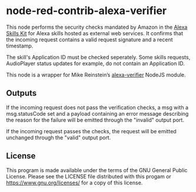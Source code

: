 # node-red-contrib-alexa-verifier

This node performs the security checks mandated by Amazon in the 
[Alexa Skills Kit](https://developer.amazon.com/docs/custom-skills/host-a-custom-skill-as-a-web-service.html) for Alexa skills hosted as external web services.  It confirms that 
the incoming request contains a valid request signature and a recent timestamp.

The skill's Application ID must be checked seperately. Some skills requests, 
AudioPlayer status updates for example, do not contain an Application ID.

This node is a wrapper for Mike Reinstein&rsquo;s 
[alexa-verifier](https://github.com/mreinstein/alexa-verifier) NodeJS 
module.

## Outputs

If the incoming request does not pass the verification checks, a msg with a msg.statusCode
set and a payload containing an error message describing the reason for the failure 
will be emitted through the "invalid" output port.

If the incoming request passes the checks, the request will be emitted unchanged
through the "valid" output port.

## License

This program is made available under the terms of the GNU General Public License.  Please 
see the LICENSE file distributed with this progam or https://www.gnu.org/licenses/ 
for a copy of this license.
